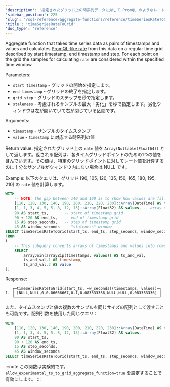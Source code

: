 ```yaml
---
'description': '指定されたグリッド上の時系列データに対して PromQL のようなレートを計算する集約関数。'
'sidebar_position': 225
'slug': '/sql-reference/aggregate-functions/reference/timeSeriesRateToGrid'
'title': 'timeSeriesRateToGrid'
'doc_type': 'reference'
---
```


Aggregate function that takes time series data as pairs of timestamps and values and calculates [PromQL-like rate](https://prometheus.io/docs/prometheus/latest/querying/functions/#rate) from this data on a regular time grid described by start timestamp, end timestamp and step. For each point on the grid the samples for calculating `rate` are considered within the specified time window.

Parameters:
- `start timestamp` - グリッドの開始を指定します。
- `end timestamp` - グリッドの終了を指定します。
- `grid step` - グリッドのステップを秒で指定します。
- `staleness` - 考慮されるサンプルの最大「劣化」を秒で指定します。劣化ウィンドウは左が開いていて右が閉じている区間です。

Arguments:
- `timestamp` - サンプルのタイムスタンプ
- `value` - `timestamp` に対応する時系列の値

Return value:
指定されたグリッド上の `rate` 値を `Array(Nullable(Float64))` として返します。返される配列は、各タイムグリッドポイントのための1つの値を含んでいます。その値は、特定のグリッドポイントに対してレート値を計算するのに十分なサンプルがウィンドウ内にない場合は NULL です。

Example:
以下のクエリは、グリッド [90, 105, 120, 135, 150, 165, 180, 195, 210] の `rate` 値を計算します。

```sql
WITH
    -- NOTE: the gap between 140 and 190 is to show how values are filled for ts = 150, 165, 180 according to window parameter
    [110, 120, 130, 140, 190, 200, 210, 220, 230]::Array(DateTime) AS timestamps,
    [1, 1, 3, 4, 5, 5, 8, 12, 13]::Array(Float32) AS values, -- array of values corresponding to timestamps above
    90 AS start_ts,       -- start of timestamp grid
    90 + 120 AS end_ts,   -- end of timestamp grid
    15 AS step_seconds,   -- step of timestamp grid
    45 AS window_seconds  -- "staleness" window
SELECT timeSeriesRateToGrid(start_ts, end_ts, step_seconds, window_seconds)(timestamp, value)
FROM
(
    -- This subquery converts arrays of timestamps and values into rows of `timestamp`, `value`
    SELECT
        arrayJoin(arrayZip(timestamps, values)) AS ts_and_val,
        ts_and_val.1 AS timestamp,
        ts_and_val.2 AS value
);
```

Response:

```response
   ┌─timeSeriesRateToGrid(start_ts, ⋯w_seconds)(timestamps, values)─┐
1. │ [NULL,NULL,0,0.06666667,0.1,0.083333336,NULL,NULL,0.083333336] │
   └────────────────────────────────────────────────────────────────┘
```

また、タイムスタンプと値の複数のサンプルを同じサイズの配列として渡すことも可能です。配列引数を使用した同じクエリ：

```sql
WITH
    [110, 120, 130, 140, 190, 200, 210, 220, 230]::Array(DateTime) AS timestamps,
    [1, 1, 3, 4, 5, 5, 8, 12, 13]::Array(Float32) AS values,
    90 AS start_ts,
    90 + 120 AS end_ts,
    15 AS step_seconds,
    45 AS window_seconds
SELECT timeSeriesRateToGrid(start_ts, end_ts, step_seconds, window_seconds)(timestamps, values);
```

:::note
この関数は実験的です。`allow_experimental_ts_to_grid_aggregate_function=true` を設定することで有効にします。
:::

